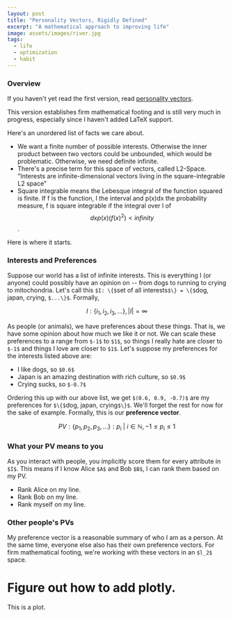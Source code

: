```yaml
---
layout: post
title: "Personality Vectors, Rigidly Defined"
excerpt: "A mathematical approach to improving life"
image: assets/images/river.jpg
tags: 
  - life
  - optimization
  - habit
---
```


### Overview
If you haven't yet read the first version, read [personality vectors]({{site.url}}/personality-vectors/).

This version establishes firm mathematical footing and is still very much in progress, especially since I haven't added LaTeX support.

Here's an unordered list of facts we care about.

* We want a finite number of possible interests. Otherwise the inner product between two vectors could be unbounded, which would be problematic. Otherwise, we need definite infinite.
* There's a precise term for this space of vectors, called L2-Space. "Interests are infinite-dimensional vectors living in the square-integrable L2 space"
* Square integrable means the Lebesque integral of the function squared is finite. If f is the function, I the interval and p(x)dx the probability measure,
f is square integrable if the integral over l of $$dx p(x) (f(x)^2) < infinity$$.


Here is where it starts.

### Interests and Preferences

Suppose our world has a list of infinite interests. This is everything I (or anyone) could possibly have an opinion on -- from dogs to running 
to crying to mitochondria. Let's call this `$I: \{$`set of all interests`$\} = \{$`dog, japan, crying, `$...\}$`. Formally,

$$I: \{i_1, i_2, i_3, ...\}, |I| = \infty$$

As people (or animals), we have preferences about these things. That is, we have some opinion about how much we like it or not. We can scale these
preferences to a range from `$-1$` to `$1$`, so things I really hate are closer to `$-1$` and things I love are closer to `$1$`. Let's suppose
my preferences for the interests listed above are:

* I like dogs, so `$0.6$`
* Japan is an amazing destination with rich culture, so `$0.9$`
* Crying sucks, so `$-0.7$`

Ordering this up with our above list, we get `$(0.6, 0.9, -0.7)$` are my preferences for 
`$\{$`dog, japan, crying`$\}$`. We'll forget the rest for now for the sake of example. Formally, this is our **preference vector**. 

$$PV: \{p_1, p_2, p_3, ...\}: p_i\ |\ i \in \mathbb{N}, -1 \leq p_i \leq 1$$

### What your PV means to you

As you interact with people, you implicitly score them for every attribute in `$I$`. This means if I know Alice `$A$` and Bob `$B$`,
I can rank them based on my PV.

* Rank Alice on my line.
* Rank Bob on my line.
* Rank myself on my line.

### Other people's PVs

My preference vector is a reasonable summary of who I am as a person. At the same time, everyone else also has their own preference vectors.
For firm mathematical footing, we're working with these vectors in an `$l_2$` space.



# Figure out how to add plotly.
This is a plot.

<div id='myDiv'></div>

<script>
Plotly.d3.csv('https://raw.githubusercontent.com/plotly/datasets/master/3d-line1.csv', function(err, rows){
      function unpack(rows, key) {
          return rows.map(function(row) 
          { return row[key]; }); }
          
var x = unpack(rows , 'x');
var y = unpack(rows , 'y');
var z = unpack(rows , 'z'); 
var c = unpack(rows , 'color');
Plotly.newPlot('myDiv', [{
  type: 'scatter3d',
  mode: 'lines',
  x: x,
  y: y,
  z: z,
  opacity: 1,
  line: {
    width: 6,
    color: c,
    reversescale: false
  }
}], {
  height: 640
});
});
</script>
